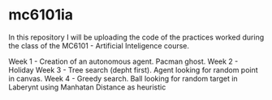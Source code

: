 # mc6101ia
In this repository I will be uploading the code of the practices worked during the class of the MC6101 - Artificial Inteligence course.

Week 1 - Creation of an autonomous agent. Pacman ghost.
Week 2 - Holiday
Week 3 - Tree search (depht first). Agent looking for random point in canvas. 
Week 4 - Greedy search. Ball looking for random target in Laberynt using Manhatan Distance as heuristic
